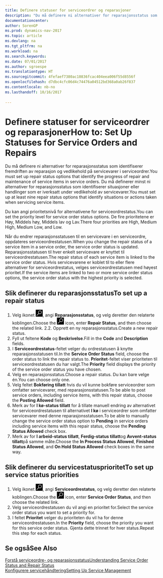 ```yaml
---
title: Definere statuser for serviceordrer og reparasjoner
description: "Du må definere ni alternativer for reparasjonsstatus som identifiserer fremdriften av reparasjon og vedlikehold på servicevarer i serviceordrer."
documentationcenter: 
author: SorenGP
ms.prod: dynamics-nav-2017
ms.topic: article
ms.devlang: na
ms.tgt_pltfrm: na
ms.workload: na
ms.search.keywords: 
ms.date: 07/01/2017
ms.author: sgroespe
ms.translationtype: HT
ms.sourcegitcommit: 4fefaef7380ac10836fcac404eea006f55d8556f
ms.openlocfilehash: d7dbc4cfc06d4c74476a04512bd368a0ab26f837
ms.contentlocale: nb-no
ms.lasthandoff: 10/16/2017

---
```

# <a name="how-to-set-up-statuses-for-service-orders-and-repairs"></a><span data-ttu-id="a203c-103">Definere statuser for serviceordrer og reparasjoner</span><span class="sxs-lookup"><span data-stu-id="a203c-103">How to: Set Up Statuses for Service Orders and Repairs</span></span>
<span data-ttu-id="a203c-104">Du må definere ni alternativer for reparasjonsstatus som identifiserer fremdriften av reparasjon og vedlikehold på servicevarer i serviceordrer.</span><span class="sxs-lookup"><span data-stu-id="a203c-104">You must set up repair status options that identify the progress of repair and maintenance of service items in service orders.</span></span> <span data-ttu-id="a203c-105">Du må definerer minst ni alternativer for reparasjonsstatus som identifiserer situasjoner eller handlinger som er iverksatt under vedlikehold av servicevarer.</span><span class="sxs-lookup"><span data-stu-id="a203c-105">You must set up at least nine repair status options that identify situations or actions taken when servicing service items.</span></span>  

<span data-ttu-id="a203c-106">Du kan angi prioritetsnivå for alternativene for serviceordrestatus.</span><span class="sxs-lookup"><span data-stu-id="a203c-106">You can set the priority level for service order status options.</span></span> <span data-ttu-id="a203c-107">De fire prioritetene er Høy, Middels høy, Middels lav og Lav.</span><span class="sxs-lookup"><span data-stu-id="a203c-107">There four priorities are High, Medium High, Medium Low, and Low.</span></span>  
  
<span data-ttu-id="a203c-108">Når du endrer reparasjonsstatusen til en servicevare i en serviceordre, oppdateres serviceordrestatusen.</span><span class="sxs-lookup"><span data-stu-id="a203c-108">When you change the repair status of a service item in a service order, the service order status is updated.</span></span> <span data-ttu-id="a203c-109">Reparasjonsstatusen til hver enkelt servicevare er knyttet til serviceordrestatusen.</span><span class="sxs-lookup"><span data-stu-id="a203c-109">The repair status of each service item is linked to the service order status.</span></span> <span data-ttu-id="a203c-110">Hvis servicevarene er koblet til to eller flere alternativer for serviceordrestatus, velges serviceordrestatusen med høyest prioritet.</span><span class="sxs-lookup"><span data-stu-id="a203c-110">If the service items are linked to two or more service order status options, the service order status with the highest priority is selected.</span></span>  

## <a name="to-set-up-a-repair-status"></a><span data-ttu-id="a203c-111">Slik definerer du reparasjonsstatus</span><span class="sxs-lookup"><span data-stu-id="a203c-111">To set up a repair status</span></span>  
1. <span data-ttu-id="a203c-112">Velg ikonet ![Søk etter side eller rapport](media/ui-search/search_small.png "Søk etter side eller rapport"), angi **Reparasjonsstatus**, og velg deretter den relaterte koblingen.</span><span class="sxs-lookup"><span data-stu-id="a203c-112">Choose the ![Search for Page or Report](media/ui-search/search_small.png "Search for Page or Report icon") icon, enter **Repair Status**, and then choose the related link.</span></span> <span data-ttu-id="a203c-113">2.</span><span class="sxs-lookup"><span data-stu-id="a203c-113">2.</span></span> <span data-ttu-id="a203c-114">Opprett en ny reparasjonsstatus.</span><span class="sxs-lookup"><span data-stu-id="a203c-114">Create a new repair status.</span></span>  
3. <span data-ttu-id="a203c-115">Fyll ut feltene **Kode** og **Beskrivelse**.</span><span class="sxs-lookup"><span data-stu-id="a203c-115">Fill in the **Code** and **Description** fields.</span></span>  
4. <span data-ttu-id="a203c-116">I **Serviceordrestatus**-feltet velger du ordrestatusen å knytte reparasjonsstatusen til.</span><span class="sxs-lookup"><span data-stu-id="a203c-116">In the **Service Order Status** field, choose the order status to link the repair status to.</span></span> <span data-ttu-id="a203c-117">**Prioritet**-feltet viser prioriteten til serviceordrestatusen du har valgt.</span><span class="sxs-lookup"><span data-stu-id="a203c-117">The **Priority** field displays the priority of the service order status you have chosen.</span></span>  
5. <span data-ttu-id="a203c-118">Velg en reparasjonsstatus.</span><span class="sxs-lookup"><span data-stu-id="a203c-118">Choose a repair status.</span></span> <span data-ttu-id="a203c-119">Du kan bare velge én.</span><span class="sxs-lookup"><span data-stu-id="a203c-119">You can choose only one.</span></span>  
6. <span data-ttu-id="a203c-120">Velg feltet **Bokføring tillatt** hvis du vil kunne bokføre serviceordrer som omfatter servicevarer, med reparasjonsstatusen.</span><span class="sxs-lookup"><span data-stu-id="a203c-120">To be able to post service orders, including service items, with this repair status, choose the **Posting Allowed** field.</span></span>  
7. <span data-ttu-id="a203c-121">Merk av for **I kø-status tillatt** for å tillate manuell endring av alternativet for serviceordrestatusen til alternativet **I kø** i serviceordrer som omfatter servicevarer med denne reparasjonsstatusen.</span><span class="sxs-lookup"><span data-stu-id="a203c-121">To be able to manually change the service order status option to **Pending** in service orders including service items with this repair status, choose the **Pending Status Allowed** check box.</span></span>  
8. <span data-ttu-id="a203c-122">Merk av for **I arbeid-status tillatt**, **Ferdig-status tillatt**og **Avvent-status tillatt**på samme måte.</span><span class="sxs-lookup"><span data-stu-id="a203c-122">Choose the **In Process Status Allowed**, **Finished Status Allowed**, and **On Hold Status Allowed** check boxes in the same way.</span></span>
  
## <a name="to-set-up-service-status-priorities"></a><span data-ttu-id="a203c-123">Slik definerer du servicestatusprioritet</span><span class="sxs-lookup"><span data-stu-id="a203c-123">To set up service status priorities</span></span>  
1. <span data-ttu-id="a203c-124">Velg ikonet ![Søk etter side eller rapport](media/ui-search/search_small.png "Søk etter side eller rapport"), angi **Serviceordrestatus**, og velg deretter den relaterte koblingen.</span><span class="sxs-lookup"><span data-stu-id="a203c-124">Choose the ![Search for Page or Report](media/ui-search/search_small.png "Search for Page or Report icon") icon, enter **Service Order Status**, and then choose the related link.</span></span>  
2. <span data-ttu-id="a203c-125">Velg serviceordrestatusen du vil angi en prioritet for.</span><span class="sxs-lookup"><span data-stu-id="a203c-125">Select the service order status you want to set a priority for.</span></span>  
3. <span data-ttu-id="a203c-126">I feltet **Prioritet** velger du prioriteten du vil ha for denne serviceordrestatusen.</span><span class="sxs-lookup"><span data-stu-id="a203c-126">In the **Priority** field, choose the priority you want for this service order status.</span></span> <span data-ttu-id="a203c-127">Gjenta dette trinnet for hver status.</span><span class="sxs-lookup"><span data-stu-id="a203c-127">Repeat this step for each status.</span></span>  
  
## <a name="see-also"></a><span data-ttu-id="a203c-128">Se også</span><span class="sxs-lookup"><span data-stu-id="a203c-128">See Also</span></span>  
[<span data-ttu-id="a203c-129">Forstå serviceordre- og reparasjonsstatus</span><span class="sxs-lookup"><span data-stu-id="a203c-129">Understanding Service Order Status and Repair Status</span></span>]()  
[<span data-ttu-id="a203c-130">Konfigurere servicehåndtering</span><span class="sxs-lookup"><span data-stu-id="a203c-130">Setting Up Service Management</span></span>](service-setup-service.md)  

